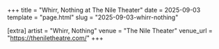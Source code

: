 +++
title = "Whirr, Nothing at The Nile Theater"
date = 2025-09-03
template = "page.html"
slug = "2025-09-03-whirr-nothing"

[extra]
artist = "Whirr, Nothing"
venue = "The Nile Theater"
venue_url = "https://theniletheatre.com/"
+++
